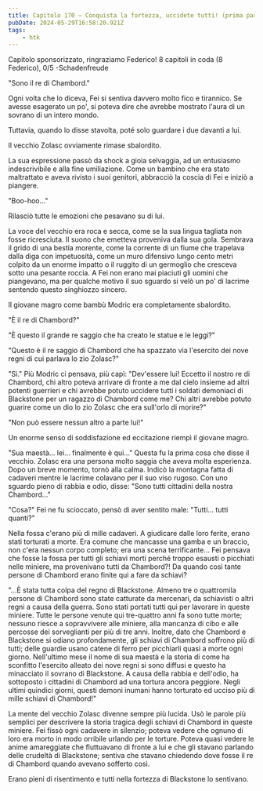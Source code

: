 ```yaml
---
title: Capitolo 170 – Conquista la fortezza, uccidete tutti! (prima parte)
pubDate: 2024-05-29T16:58:20.921Z
tags:
    - htk
---
```



Capitolo sponsorizzato, ringraziamo Federico!
8 capitoli in coda (8 Federico), 0/5
-Schadenfreude


"Sono il re di Chambord."


Ogni volta che lo diceva, Fei si sentiva davvero molto fico e tirannico. Se avesse esagerato un po', si poteva dire che avrebbe mostrato l'aura di un sovrano di un intero mondo.


Tuttavia, quando lo disse stavolta, poté solo guardare i due davanti a lui.


Il vecchio Zolasc ovviamente rimase sbalordito.


La sua espressione passò da shock a gioia selvaggia, ad un entusiasmo indescrivibile e alla fine umiliazione. Come un bambino che era stato maltrattato e aveva rivisto i suoi genitori, abbracciò la coscia di Fei e iniziò a piangere.


"Boo-hoo..."


Rilasciò tutte le emozioni che pesavano su di lui.


La voce del vecchio era roca e secca, come se la sua lingua tagliata non fosse ricresciuta. Il suono che emetteva proveniva dalla sua gola. Sembrava il grido di una bestia morente, come la corrente di un fiume che trapelava dalla diga con impetuosità, come un muro difensivo lungo cento metri colpito da un enorme impatto o il ruggito di un germoglio che cresceva sotto una pesante roccia. A Fei non erano mai piaciuti gli uomini che piangevano, ma per qualche motivo il suo sguardo si velò un po' di lacrime sentendo questo singhiozzo sincero.


Il giovane magro come bambù Modric era completamente sbalordito.


"È il re di Chambord?"


"È questo il grande re saggio che ha creato le statue e le leggi?"


"Questo è il re saggio di Chambord che ha spazzato via l'esercito dei nove regni di cui parlava lo zio Zolasc?"


"Sì."  Più Modric ci pensava, più capì: "Dev'essere lui! Eccetto il nostro re di Chambord, chi altro poteva arrivare di fronte a me dal cielo insieme ad altri potenti guerrieri e chi avrebbe potuto uccidere tutti i soldati demoniaci di Blackstone per un ragazzo di Chambord come me? Chi altri avrebbe potuto guarire come un dio lo zio Zolasc che era sull'orlo di morire?"


"Non può essere nessun altro a parte lui!"


Un enorme senso di soddisfazione ed eccitazione riempì il giovane magro.


"Sua maestà... lei... finalmente è qui..." Questa fu la prima cosa che disse il vecchio. Zolasc era una persona molto saggia che aveva molta esperienza. Dopo un breve momento, tornò alla calma. Indicò la montagna fatta di cadaveri mentre le lacrime colavano per il suo viso rugoso. Con uno sguardo pieno di rabbia e odio, disse: "Sono tutti cittadini della nostra Chambord..."


"Cosa?" Fei ne fu scioccato, pensò di aver sentito male: "Tutti... tutti quanti?"


Nella fossa c'erano più di mille cadaveri. A giudicare dalle loro ferite, erano stati torturati a morte. Era comune che mancasse una gamba e un braccio, non c'era nessun corpo completo; era una scena terrificante... Fei pensava che fosse la fossa per tutti gli schiavi morti perché troppo esausti o picchiati nelle miniere, ma provenivano tutti da Chambord?! Da quando così tante persone di Chambord erano finite qui a fare da schiavi?


"...È stata tutta colpa del regno di Blackstone. Almeno tre o quattromila persone di Chambord sono state catturate da mercenari, da schiavisti o altri regni a causa della guerra. Sono stati portati tutti qui per lavorare in queste miniere.
Tutte le persone venute qui tre-quattro anni fa sono tutte morte; nessuno riesce a sopravvivere alle miniere, alla mancanza di cibo e alle percosse dei sorveglianti per più di tre anni. Inoltre, dato che Chambord e Blackstone si odiano profondamente, gli schiavi di Chambord soffrono più di tutti; delle guardie usano catene di ferro per picchiarli quasi a morte ogni giorno.
Nell'ultimo mese il nome di sua maestà e la storia di come ha sconfitto l'esercito alleato dei nove regni si sono diffusi e questo ha minacciato il sovrano di Blackstone. A causa della rabbia e dell'odio, ha sottoposto i cittadini di Chambord ad una tortura ancora peggiore.
Negli ultimi quindici giorni, questi demoni inumani hanno torturato ed ucciso più di mille schiavi di Chambord!"


La mente del vecchio Zolasc divenne sempre più lucida. Usò le parole più semplici per descrivere la storia tragica degli schiavi di Chambord in queste miniere. Fei fissò ogni cadavere in silenzio; poteva vedere che ognuno di loro era morto in modo orribile urlando per le torture. Poteva quasi vedere le anime amareggiate che fluttuavano di fronte a lui e che gli stavano parlando delle crudeltà di Blackstone; sentiva che stavano chiedendo dove fosse il re di Chambord quando avevano sofferto così.


Erano pieni di risentimento e tutti nella fortezza di Blackstone lo sentivano.





